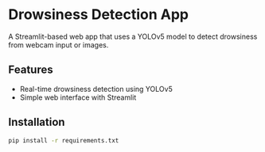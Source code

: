 # Drowsiness Detection App

A Streamlit-based web app that uses a YOLOv5 model to detect drowsiness from webcam input or images.

## Features
- Real-time drowsiness detection using YOLOv5
- Simple web interface with Streamlit

## Installation

```bash
pip install -r requirements.txt
